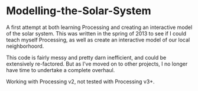 Modelling-the-Solar-System
==========================

A first attempt at both learning Processing and creating an interactive model of the solar system. This was written in the spring of 2013 to see if I could teach myself Processing, as well as create an interactive model of our local neighborhoord.

This code is fairly messy and pretty darn inefficient, and could be extensively re-factored. But as I've moved on to other projects, I no longer have time to undertake a complete overhaul.

Working with Processing v2, not tested with Processing v3+.
